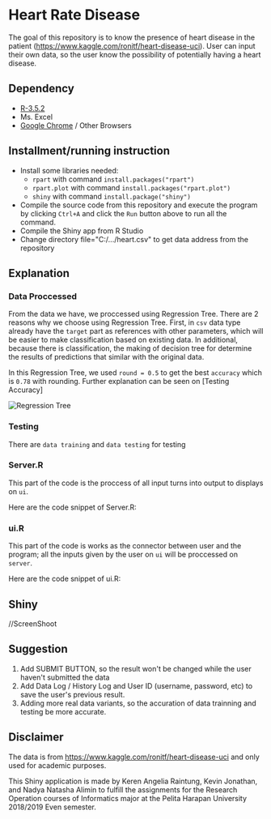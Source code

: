# Heart Rate Disease
The goal of this repository is to know the presence of heart disease in the patient (https://www.kaggle.com/ronitf/heart-disease-uci). User can input their own data, so the user know the possibility of potentially having a heart disease.

## Dependency
- [R-3.5.2](https://www.rstudio.com/)
- Ms. Excel
- [Google Chrome](https://www.google.com/intl/id_ALL/chrome/) / Other Browsers 

## Installment/running instruction
- Install some libraries needed:
  - `rpart` with command `install.packages("rpart")`
  - `rpart.plot` with command `install.packages("rpart.plot")`
  - `shiny` with command `install.package("shiny")`
- Compile the source code from this repository and execute the program by clicking `Ctrl+A` and click the `Run` button above to run all the command.
- Compile the Shiny app from R Studio
- Change directory file="C:/.../heart.csv" to get data address from the repository

## Explanation

### Data Proccessed

From the data we have, we proccessed using Regression Tree. There are 2 reasons why we choose using Regression Tree. First, in `csv` data type already have the `target` part as references with other parameters, which will be easier to make classification based on existing data. In additional, because there is classification, the making of decision tree for determine the results of predictions that similar with the original data.

In this Regression Tree, we used `round = 0.5` to get the best `accuracy` which is `0.78` with rounding. Further explanation can be seen on [Testing Accuracy]

![Regression Tree](https://github.com/nadyaalimin/HeartRateDisease/blob/master/HD_RT.png)<br>

### Testing

There are `data training` and `data testing` for testing 

### Server.R

This part of the code is the proccess of all input turns into output to displays on `ui`.

Here are the code snippet of Server.R:

### ui.R

This part of the code is works as the connector between user and the program; all the inputs given by the user on `ui` will be proccessed on `server`.

Here are the code snippet of ui.R:

## Shiny
//ScreenShoot

## Suggestion
1. Add SUBMIT BUTTON, so the result won't be changed while the user haven't submitted the data
2. Add Data Log / History Log and User ID (username, password, etc) to save the user's previous result.
3. Adding more real data variants, so the accuration of data trainning and testing be more accurate.

## Disclaimer 
The data is from https://www.kaggle.com/ronitf/heart-disease-uci and only used for academic purposes. 

This Shiny application is made by Keren Angelia Raintung, Kevin Jonathan, and Nadya Natasha Alimin to fulfill the assignments for the Research Operation courses of Informatics major at the Pelita Harapan University 2018/2019 Even semester.
